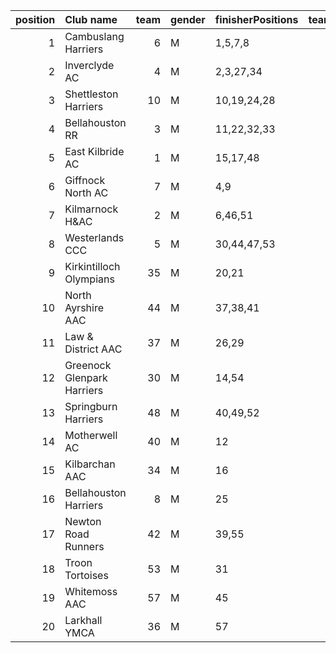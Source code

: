 |   position | Club name                  |   team | gender   | finisherPositions   |   teamPoints |   penaltyPoints |   totalPoints |   totalFinishers | Website                                    |
|-----------:|:---------------------------|-------:|:---------|:--------------------|-------------:|----------------:|--------------:|-----------------:|:-------------------------------------------|
|          1 | Cambuslang Harriers        |      6 | M        | 1,5,7,8             |           21 |               0 |            21 |                7 | https://cambuslangharriers.org/            |
|          2 | Inverclyde AC              |      4 | M        | 2,3,27,34           |           66 |               0 |            66 |                4 | https://www.inverclydeac.org/              |
|          3 | Shettleston Harriers       |     10 | M        | 10,19,24,28         |           81 |               0 |            81 |                5 | http://shettlestonharriers.org.uk/         |
|          4 | Bellahouston RR            |      3 | M        | 11,22,32,33         |           98 |               0 |            98 |                9 | https://www.bellahoustonroadrunners.co.uk/ |
|          5 | East Kilbride AC           |      1 | M        | 15,17,48            |           80 |              67 |           147 |                3 | http://www.ekac.org.uk/                    |
|          6 | Giffnock North AC          |      7 | M        | 4,9                 |           13 |             134 |           147 |                2 | https://www.giffnocknorth.co.uk/           |
|          7 | Kilmarnock H&AC            |      2 | M        | 6,46,51             |          103 |              67 |           170 |                3 | http://www.kilmarnockharriers.com/         |
|          8 | Westerlands CCC            |      5 | M        | 30,44,47,53         |          174 |               0 |           174 |                4 | https://westerlandsccc.co.uk/              |
|          9 | Kirkintilloch Olympians    |     35 | M        | 20,21               |           41 |             134 |           175 |                2 | https://kirkintillocholympians.co.uk/      |
|         10 | North Ayrshire AAC         |     44 | M        | 37,38,41            |          116 |              67 |           183 |                3 | https://naathletics.co.uk/                 |
|         11 | Law & District AAC         |     37 | M        | 26,29               |           55 |             134 |           189 |                2 | http://www.lawaac.co.uk/                   |
|         12 | Greenock Glenpark Harriers |     30 | M        | 14,54               |           68 |             134 |           202 |                2 | https://greenockglenparkharriers.com/      |
|         13 | Springburn Harriers        |     48 | M        | 40,49,52            |          141 |              67 |           208 |                3 | https://www.springburnharriers.co.uk/      |
|         14 | Motherwell AC              |     40 | M        | 12                  |           12 |             201 |           213 |                1 | https://motherwellac.com/                  |
|         15 | Kilbarchan AAC             |     34 | M        | 16                  |           16 |             201 |           217 |                1 | https://kilbarchanaac.org.uk/              |
|         16 | Bellahouston Harriers      |      8 | M        | 25                  |           25 |             201 |           226 |                1 | http://www.bellahoustonharriers.co.uk/     |
|         17 | Newton Road Runners        |     42 | M        | 39,55               |           94 |             134 |           228 |                2 | https://www.newton-roadrunners.com/        |
|         18 | Troon Tortoises            |     53 | M        | 31                  |           31 |             201 |           232 |                1 | http://troontortoises.co.uk                |
|         19 | Whitemoss AAC              |     57 | M        | 45                  |           45 |             201 |           246 |                1 | https://whitemossaac.co.uk/                |
|         20 | Larkhall YMCA              |     36 | M        | 57                  |           57 |             201 |           258 |                1 | https://www.facebook.com/larkhallharriers/ |